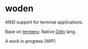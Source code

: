 # woden
ANSI support for terminal applications.

Base on [termenv](https://github.com/muesli/termenv). Native [Odin](https://odin-lang.org/) lang.

A work in progress [WIP]

